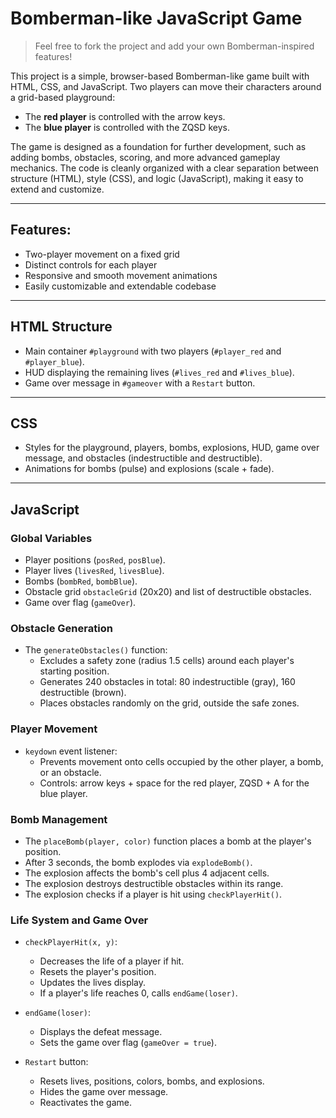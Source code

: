 # Bomberman-like JavaScript Game

> Feel free to fork the project and add your own Bomberman-inspired features!

This project is a simple, browser-based Bomberman-like game built with HTML, CSS, and JavaScript. Two players can move their characters around a grid-based playground:  
- The **red player** is controlled with the arrow keys.  
- The **blue player** is controlled with the ZQSD keys.

The game is designed as a foundation for further development, such as adding bombs, obstacles, scoring, and more advanced gameplay mechanics. The code is cleanly organized with a clear separation between structure (HTML), style (CSS), and logic (JavaScript), making it easy to extend and customize.

---

## Features:
- Two-player movement on a fixed grid
- Distinct controls for each player
- Responsive and smooth movement animations
- Easily customizable and extendable codebase

---

## HTML Structure

- Main container `#playground` with two players (`#player_red` and `#player_blue`).
- HUD displaying the remaining lives (`#lives_red` and `#lives_blue`).
- Game over message in `#gameover` with a `Restart` button.

---

## CSS

- Styles for the playground, players, bombs, explosions, HUD, game over message, and obstacles (indestructible and destructible).
- Animations for bombs (pulse) and explosions (scale + fade).

---

## JavaScript

### Global Variables

- Player positions (`posRed`, `posBlue`).
- Player lives (`livesRed`, `livesBlue`).
- Bombs (`bombRed`, `bombBlue`).
- Obstacle grid `obstacleGrid` (20x20) and list of destructible obstacles.
- Game over flag (`gameOver`).

### Obstacle Generation

- The `generateObstacles()` function:
  - Excludes a safety zone (radius 1.5 cells) around each player's starting position.
  - Generates 240 obstacles in total: 80 indestructible (gray), 160 destructible (brown).
  - Places obstacles randomly on the grid, outside the safe zones.

### Player Movement

- `keydown` event listener:
  - Prevents movement onto cells occupied by the other player, a bomb, or an obstacle.
  - Controls: arrow keys + space for the red player, ZQSD + A for the blue player.

### Bomb Management

- The `placeBomb(player, color)` function places a bomb at the player's position.
- After 3 seconds, the bomb explodes via `explodeBomb()`.
- The explosion affects the bomb's cell plus 4 adjacent cells.
- The explosion destroys destructible obstacles within its range.
- The explosion checks if a player is hit using `checkPlayerHit()`.

### Life System and Game Over

- `checkPlayerHit(x, y)`:
  - Decreases the life of a player if hit.
  - Resets the player's position.
  - Updates the lives display.
  - If a player's life reaches 0, calls `endGame(loser)`.

- `endGame(loser)`:
  - Displays the defeat message.
  - Sets the game over flag (`gameOver = true`).

- `Restart` button:
  - Resets lives, positions, colors, bombs, and explosions.
  - Hides the game over message.
  - Reactivates the game.
